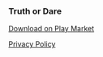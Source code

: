 ### Truth or Dare


[Download on Play Market](https://play.google.com/store/apps/details?id=com.jamoffStudio.TOA)

[Privacy Policy](PrivacyPolicy.md)
